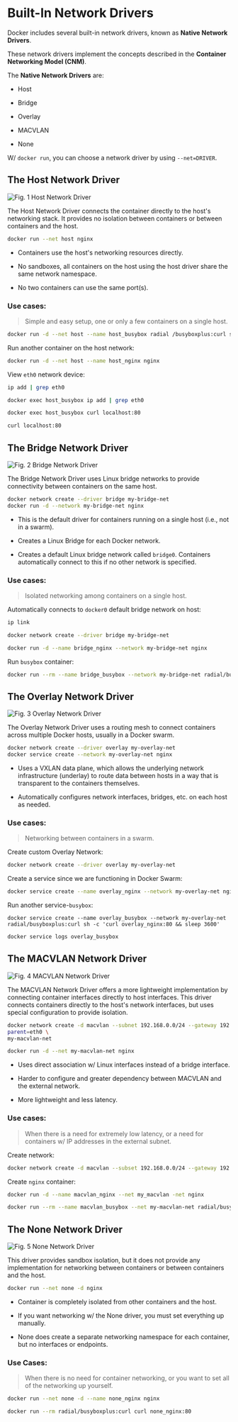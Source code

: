 # Built-In Network Drivers

Docker includes several built-in network drivers, known as **Native Network Drivers**.

These network drivers implement the concepts described in the **Container Networking Model (CNM)**.

The **Native Network Drivers** are:

* Host

* Bridge

* Overlay

* MACVLAN

* None

W/ `docker run`, you can choose a network driver by using `--net=DRIVER`.

## The Host Network Driver

![Fig. 1 Host Network Driver](../../../img/networking/network-drivers/diag01.png)

The Host Network Driver connects the container directly to the host's networking stack. It provides no isolation between containers or between containers and the host.

```zsh
docker run --net host nginx
```

* Containers use the host's networking resources directly.

* No sandboxes, all containers on the host using the host driver share the same network namespace.

* No two containers can use the same port(s).

### Use cases:

> Simple and easy setup, one or only a few containers on a single host.

```zsh
docker run -d --net host --name host_busybox radial /busyboxplus:curl sleep 3600
```

Run another container on the host network:

```zsh
docker run -d --net host --name host_nginx nginx
```

View `eth0` network device:

```zsh
ip add | grep eth0
```

```zsh
docker exec host_busybox ip add | grep eth0
```

```zsh
docker exec host_busybox curl localhost:80
```

```zsh
curl localhost:80
```

## The Bridge Network Driver

![Fig. 2 Bridge Network Driver](../../../img/networking/network-drivers/diag02.png)

The Bridge Network Driver uses Linux bridge networks to provide connectivity between containers on the same host.

```zsh
docker network create --driver bridge my-bridge-net
docker run -d --network my-bridge-net nginx
```

* This is the default driver for containers running on a single host (i.e., not in a swarm).

* Creates a Linux Bridge for each Docker network.

* Creates a default Linux bridge network called `bridge0`. Containers automatically connect to this if no other network is specified.

### Use cases:

> Isolated networking among containers on a single host.

Automatically connects to `docker0` default bridge network on host:

```zsh
ip link
```

```zsh
docker network create --driver bridge my-bridge-net
```

```zsh
docker run -d --name bridge_nginx --network my-bridge-net nginx
```

Run `busybox` container:

```zsh
docker run --rm --name bridge_busybox --network my-bridge-net radial/busyboxplus:curl curl bridge_nginx:80
```

## The Overlay Network Driver

![Fig. 3 Overlay Network Driver](../../../img/networking/network-drivers/diag03.png)

The Overlay Network Driver uses a routing mesh to connect containers across multiple Docker hosts, usually in a Docker swarm.

```zsh
docker network create --driver overlay my-overlay-net
docker service create --network my-overlay-net nginx
```

* Uses a VXLAN data plane, which allows the underlying network infrastructure (underlay) to route data between hosts in a way that is transparent to the containers themselves.

* Automatically configures network interfaces, bridges, etc. on each host as needed.

### Use cases:

> Networking between containers in a swarm.

Create custom Overlay Network:

```zsh
docker network create --driver overlay my-overlay-net
```

Create a service since we are functioning in Docker Swarm:

```zsh
docker service create --name overlay_nginx --network my-overlay-net nginx
```

Run another service-`busybox`:

```
docker service create --name overlay_busybox --network my-overlay-net radial/busyboxplus:curl sh -c 'curl overlay_nginx:80 && sleep 3600'
```

```zsh
docker service logs overlay_busybox
```

## The MACVLAN Network Driver

![Fig. 4 MACVLAN Network Driver](../../../img/networking/network-drivers/diag04.png)

The MACVLAN Network Driver offers a more lightweight implementation by connecting container interfaces directly to host interfaces. This driver connects containers directly to the host's network interfaces, but uses special configuration to provide isolation.

```zsh
docker network create -d macvlan --subnet 192.168.0.0/24 --gateway 192.168.0.1 -o
parent=eth0 \
my-macvlan-net

docker run -d --net my-macvlan-net nginx
```

* Uses direct association w/ Linux interfaces instead of a bridge interface.

* Harder to configure and greater dependency between MACVLAN and the external network.

* More lightweight and less latency.

### Use cases: 

> When there is a need for extremely low latency, or a need for containers w/ IP addresses in the external subnet.

Create network:

```zsh
docker network create -d macvlan --subset 192.168.0.0/24 --gateway 192.168.0.1 -o parent=eth0 my-macvlan-net
```

Create `nginx` container:

```zsh
docker run -d --name macvlan_nginx --net my_macvlan -net nginx
```

```zsh
docker run --rm --name macvlan_busybox --net my-macvlan-net radial/busyboxplus:curl curl 192.168.0.2:80
```

## The None Network Driver

![Fig. 5 None Network Driver](../../../img/networking/network-drivers/diag05.png)

This driver provides sandbox isolation, but it does not provide any implementation for networking between containers or between containers and the host.

```zsh
docker run --net none -d nginx
```

* Container is completely isolated from other containers and the host.

* If you want networking w/ the None driver, you must set everything up manually.

* None does create a separate networking namespace for each container, but no interfaces or endpoints.

### Use Cases:

> When there is no need for container networking, or you want to set all of the networking up yourself.

```zsh
docker run --net none -d --name none_nginx nginx
```

```zsh
docker run --rm radial/busyboxplus:curl curl none_nginx:80
```
